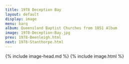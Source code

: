 ```yaml
---
title: 1978 Deception Bay
layout: default
display: image
menu: barq
album: Queensland Baptist Churches from 1851 Album
image: 1978-Deception-Bay.jpg
prev: 1978-Beenleigh.html
next: 1978-Stanthorpe.html
---
```

{% include image-head.md %}
{% include image.html %}